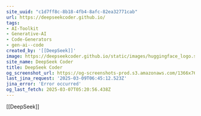 ```yaml
---
site_uuid: "c1d7ff8c-8b18-4fb4-8afc-82ea32771cab"
url: https://deepseekcoder.github.io/
tags:
- AI-Toolkit
- Generative-AI
- Code-Generators
- gen-ai--code
created_by: '[[DeepSeek]]'
image: https://deepseekcoder.github.io/static/images/huggingface_logo.svg
site_name: DeepSeek Coder
title: DeepSeek Coder
og_screenshot_url: https://og-screenshots-prod.s3.amazonaws.com/1366x768/80/false/b36251a32618336dff9c1d227a619ee435d04b1a7e66588373f0c054c8622637.jpeg
last_jina_request: '2025-03-09T06:45:12.523Z'
jina_error: 'Error occurred'
og_last_fetch: 2025-03-07T05:20:56.438Z
---
```



[[DeepSeek]]

